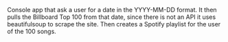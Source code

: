 Console app that ask a user for a date in the YYYY-MM-DD format.  It then pulls the Billboard Top 100 from that date,
since there is not an API it uses beautifulsoup to scrape the site.  Then creates a Spotify playlist for the user of the
100 songs.